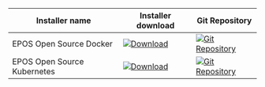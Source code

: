 | Installer name | Installer download | Git Repository |
|--|--|--|
| EPOS Open Source Docker | [![Download](https://img.shields.io/badge/Download-Get%20the%20binary-brightgreen)](https://epos-ci.brgm.fr/epos/opensource-docker/-/packages) | [![Git Repository](https://img.shields.io/badge/Git-open%20repository-white?logoColor=fff&style=flat)](https://epos-ci.brgm.fr/epos/opensource-docker) |
| EPOS Open Source Kubernetes | [![Download](https://img.shields.io/badge/Download-Get%20the%20binary-brightgreen)](https://epos-ci.brgm.fr/epos/opensource-kubernetes/-/packages) | [![Git Repository](https://img.shields.io/badge/Git-open%20repository-white?logoColor=fff&style=flat)](https://epos-ci.brgm.fr/epos/opensource-kubernetes) |
